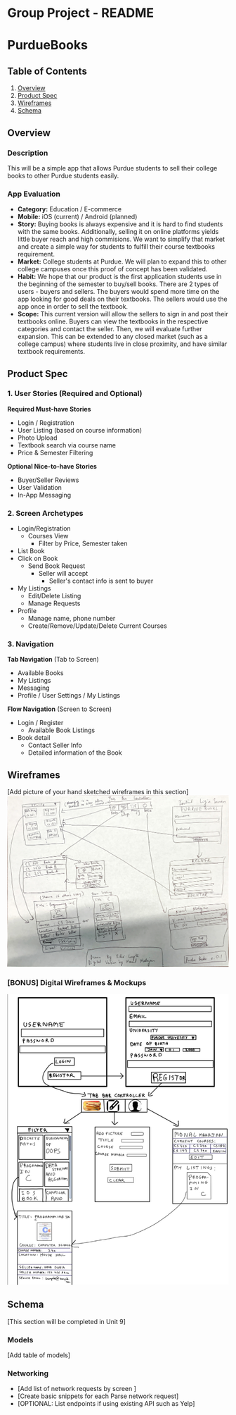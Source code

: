 Group Project - README
===

# PurdueBooks

## Table of Contents
1. [Overview](#Overview)
1. [Product Spec](#Product-Spec)
1. [Wireframes](#Wireframes)
2. [Schema](#Schema)

## Overview
### Description
This will be a simple app that allows Purdue students to sell their college books to other Purdue students easily.

### App Evaluation
- **Category:** Education / E-commerce
- **Mobile:** iOS (current) / Android (planned)
- **Story:** Buying books is always expensive and it is hard to find students with the same books. Additionally, selling it on online platforms yields little buyer reach and high commisions. We want to simplify that market and create a simple way for students to fulfill their course textbooks requirement.
- **Market:** College students at Purdue. We will plan to expand this to other college campuses once this proof of concept has been validated.
- **Habit:** We hope that our product is the first application students use in the beginning of the semester to buy/sell books. There are 2 types of users -  buyers and sellers. The buyers would spend more time on the app looking for good deals on their textbooks. The sellers would use the app once in order to sell the textbook.
- **Scope:** This current version will allow the sellers to sign in and post their textbooks online. Buyers can view the textbooks in the respective categories and contact the seller. Then, we will evaluate further expansion. This can be extended to any closed market (such as a college campus) where students live in close proximity, and have similar textbook requirements.

## Product Spec

### 1. User Stories (Required and Optional)

**Required Must-have Stories**

* Login / Registration
* User Listing (based on course information)
* Photo Upload
* Textbook search via course name
* Price & Semester Filtering

**Optional Nice-to-have Stories**

* Buyer/Seller Reviews
* User Validation
* In-App Messaging

### 2. Screen Archetypes

* Login/Registration
   * Courses View
       * Filter by Price, Semester taken
* List Book
* Click on Book
    * Send Book Request
        * Seller will accept
            * Seller's contact info is sent to buyer
* My Listings
    * Edit/Delete Listing
    * Manage Requests
* Profile
    * Manage name, phone number
    * Create/Remove/Update/Delete Current Courses

### 3. Navigation

**Tab Navigation** (Tab to Screen)

* Available Books
* My Listings
* Messaging
* Profile / User Settings / My Listings

**Flow Navigation** (Screen to Screen)

* Login / Register
    * Available Book Listings
* Book detail
    * Contact Seller Info
    * Detailed information of the Book

## Wireframes
[Add picture of your hand sketched wireframes in this section]
<img src="https://raw.githubusercontent.com/purduebooks/purduebooks-ios/master/wireframe.jpg" width=600>

### [BONUS] Digital Wireframes & Mockups
<img src="https://raw.githubusercontent.com/purduebooks/purduebooks-ios/master/wireframe-digital.jpeg" width=600>

## Schema 
[This section will be completed in Unit 9]
### Models
[Add table of models]
### Networking
- [Add list of network requests by screen ]
- [Create basic snippets for each Parse network request]
- [OPTIONAL: List endpoints if using existing API such as Yelp]
